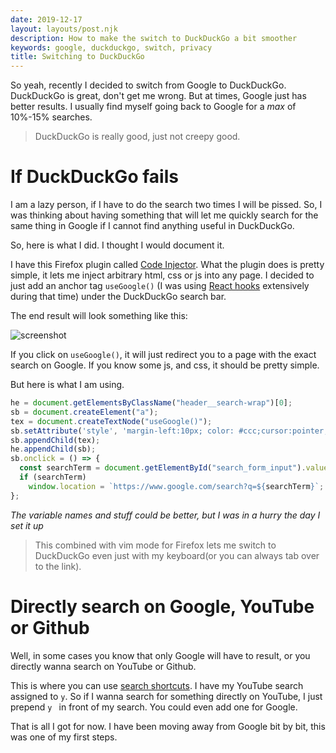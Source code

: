 ```yaml
---
date: 2019-12-17
layout: layouts/post.njk
description: How to make the switch to DuckDuckGo a bit smoother
keywords: google, duckduckgo, switch, privacy
title: Switching to DuckDuckGo
---
```


So yeah, recently I decided to switch from Google to DuckDuckGo.
DuckDuckGo is great, don't get me wrong. But at times, Google just has better results.
I usually find myself going back to Google for a *max* of 10%-15% searches.

> DuckDuckGo is really good, just not creepy good.

# If DuckDuckGo fails

I am a lazy person, if I have to do the search two times I will be pissed.
So, I was thinking about having something that will let me quickly search for the same thing in Google if I cannot find
anything useful in DuckDuckGo.

So, here is what I did. I thought I would document it.

I have this Firefox plugin called [Code Injector](https://addons.mozilla.org/en-US/firefox/addon/codeinjector/).
What the plugin does is pretty simple, it lets me inject arbitrary html, css or js into any page.
I decided to just add an anchor tag `useGoogle()` (I was using [React hooks](https://reactjs.org/docs/hooks-overview.html) extensively during that time)
under the DuckDuckGo search bar.

The end result will look something like this:

![screenshot](/images/ddg.png)


If you click on `useGoogle()`, it will just redirect you to a page with the exact search on Google.
If you know some js, and css, it should be pretty simple.

But here is what I am using.


```js
he = document.getElementsByClassName("header__search-wrap")[0];
sb = document.createElement("a");
tex = document.createTextNode("useGoogle()");
sb.setAttribute('style', 'margin-left:10px; color: #ccc;cursor:pointer;')
sb.appendChild(tex);
he.appendChild(sb);
sb.onclick = () => {
  const searchTerm = document.getElementById("search_form_input").value;
  if (searchTerm)
    window.location = `https://www.google.com/search?q=${searchTerm}`;
};
```

*The variable names and stuff could be better, but I was in a hurry the day I set it up*

> This combined with vim mode for Firefox lets me switch to DuckDuckGo even just with my keyboard(or you can always tab
> over to the link).

# Directly search on Google, YouTube or Github

Well, in some cases you know that only Google will have to result, or you directly wanna search on YouTube or Github.

This is where you can use [search shortcuts](https://support.mozilla.org/en-US/kb/assign-shortcuts-search-engines).
I have my YouTube search assigned to `y`. So if I wanna search for something directly on YouTube, I just prepend `y `
in front of my search. You could even add one for Google.

That is all I got for now. I have been moving away from Google bit by bit, this was one of my first steps.
